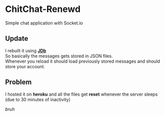 # ChitChat-Renewd

Simple chat application with Socket.io

## Update
I rebuilt it using **[JDb](https://github.com/spuckhafte/Jdb-v2)**<br>
So basically the messages gets stored in JSON files.<br>
Whenever you reload it should load previously stored messages and should store your account.<br>

## Problem
I hosted it on **heroku** and all the files get **reset** whenever the server sleeps (due to 30 minutes of inactivity)

*bruh*
